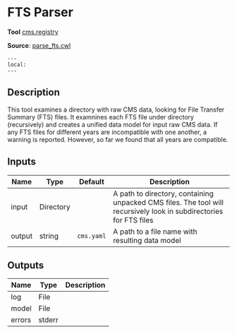 # FTS Parser
**Tool** 	[cms.registry](../members/registry_py.md)

**Source**: [parse_fts.cwl](../members/parse_fts_cwl.md)

```{contents}
---
local:
---
```

## Description
This tool examines a directory with raw CMS data, looking
for File Transfer Summary (FTS) files. It examnines each
FTS file under directory (recursively) and creates a unified
data model for input raw CMS data. If any FTS files for
different years are incompatible with one another, a
warning is reported. However, so far we found that all years
are compatible.


## Inputs

| Name | Type | Default | Description |
|------|------|---------|-------------|
|input|Directory| |A path to directory, containing unpacked CMS files. The tool will recursively look in subdirectories for FTS files |
|output|string|`cms.yaml`|A path to a file name with resulting data model|

## Outputs

| Name | Type | Description |
|------|------|-------------|
|log|File| |
|model|File| |
|errors|stderr| |
